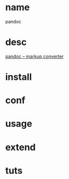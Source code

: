 # name

pandoc

# desc

[pandoc – markup converter](https://github.com/jgm/pandoc)

# install


# conf

# usage

# extend

# tuts



